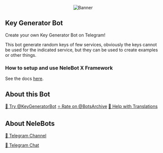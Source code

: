 <p align="center"> 
    <img src="https://telegra.ph/file/ddd145609d4eb88f27d75.jpg" alt="Banner" /> 
</p>

## Key Generator Bot

Create your own Key Generator Bot on Telegram!

This bot generate random keys of few services, obviously the keys cannot be used for the indicated service, but they can be used to create examples or other things.

### How to setup and use NeleBot X Framework

See the docs [here](https://neleb54gold.github.io/NeleBotX/).

## About this Bot

[🤖 Try @KeyGeneratorBot](https://t.me/KeyGeneratorBot)
[⭐️ Rate on @BotsArchive](https://t.me/BotsArchive/129)
[📲 Help with Translations](https://nelebots.oneskyapp.com/collaboration/translate/project/project/169330/)

## About NeleBots

[📢 Telegram Channel](https://t.me/NeleBots)

[👥 Telegram Chat](https://t.me/NeleBotsChat)
